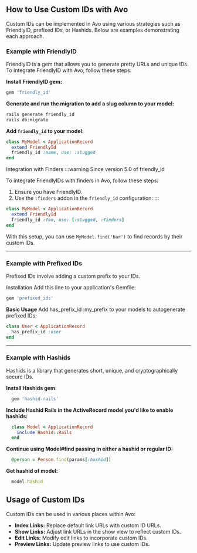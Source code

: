 ## How to Use Custom IDs with Avo

Custom IDs can be implemented in Avo using various strategies such as FriendlyID, prefixed IDs, or Hashids. Below are examples demonstrating each approach.

### Example with FriendlyID

FriendlyID is a gem that allows you to generate pretty URLs and unique IDs. To integrate FriendlyID with Avo, follow these steps:

 **Install FriendlyID gem:**

  ```ruby
  gem 'friendly_id'
  ```

 **Generate and run the migration to add a slug column to your model:**

  ```bash
  rails generate friendly_id
  rails db:migrate
  ```

 **Add `friendly_id` to your model:**

  ```ruby
  class MyModel < ApplicationRecord
    extend FriendlyId
    friendly_id :name, use: :slugged
  end
  ```
 Integration with Finders
:::warning
Since version 5.0 of friendly_id

To integrate FriendlyIDs with finders in Avo, follow these steps:

1. Ensure you have FriendlyID.
2. Use the `:finders` addon in the `friendly_id` configuration:
:::

  ```ruby
  class MyModel < ApplicationRecord
    extend FriendlyId
    friendly_id :foo, use: [:slugged, :finders]
  end
  ```

With this setup, you can use `MyModel.find('bar')` to find records by their custom IDs.

---
### Example with Prefixed IDs

Prefixed IDs involve adding a custom prefix to your IDs.

Installation
Add this line to your application's Gemfile:

  ```bash
  gem 'prefixed_ids'
  ```

 **Basic Usage**
Add has_prefix_id :my_prefix to your models to autogenerate prefixed IDs:
  ```ruby
  class User < ApplicationRecord
    has_prefix_id :user
  end
  ```
---
### Example with Hashids

Hashids is a library that generates short, unique, and cryptographically secure IDs.

 **Install Hashids gem:**

  ```ruby
    gem 'hashid-rails'
  ```

 **Include Hashid Rails in the ActiveRecord model you'd like to enable hashids:**

  ```ruby
    class Model < ApplicationRecord
      include Hashid::Rails
    end
  ```

 **Continue using Model#find passing in either a hashid or regular ID:**

  ```ruby
    @person = Person.find(params[:hashid])
  ```
  **Get hashid of model:**

  ```ruby
    model.hashid
  ```
## Usage of Custom IDs

Custom IDs can be used in various places within Avo:

- **Index Links:** Replace default link URLs with custom ID URLs.
- **Show Links:** Adjust link URLs in the show view to reflect custom IDs.
- **Edit Links:** Modify edit links to incorporate custom IDs.
- **Preview Links:** Update preview links to use custom IDs.
